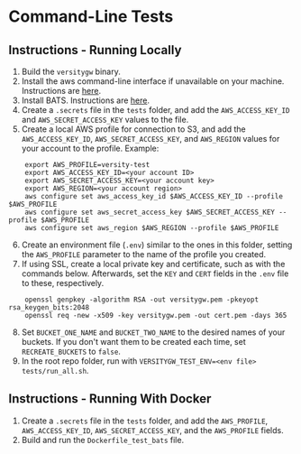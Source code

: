 # Command-Line Tests

## Instructions - Running Locally

1. Build the `versitygw` binary.
2. Install the aws command-line interface if unavailable on your machine.  Instructions are [here](https://docs.aws.amazon.com/cli/latest/userguide/getting-started-install.html).
3. Install BATS.  Instructions are [here](https://bats-core.readthedocs.io/en/stable/installation.html).
4. Create a `.secrets` file in the `tests` folder, and add the `AWS_ACCESS_KEY_ID` and `AWS_SECRET_ACCESS_KEY` values to the file.
5. Create a local AWS profile for connection to S3, and add the `AWS_ACCESS_KEY_ID`, `AWS_SECRET_ACCESS_KEY`, and `AWS_REGION` values for your account to the profile.  Example:
```
    export AWS_PROFILE=versity-test
    export AWS_ACCESS_KEY_ID=<your account ID>
    export AWS_SECRET_ACCESS_KEY=<your account key>
    export AWS_REGION=<your account region>
    aws configure set aws_access_key_id $AWS_ACCESS_KEY_ID --profile $AWS_PROFILE
    aws configure set aws_secret_access_key $AWS_SECRET_ACCESS_KEY --profile $AWS_PROFILE
    aws configure set aws_region $AWS_REGION --profile $AWS_PROFILE
```
6. Create an environment file (`.env`) similar to the ones in this folder, setting the `AWS_PROFILE` parameter to the name of the profile you created.
7. If using SSL, create a local private key and certificate, such as with the commands below.  Afterwards, set the `KEY` and `CERT` fields in the `.env` file to these, respectively.
```
    openssl genpkey -algorithm RSA -out versitygw.pem -pkeyopt rsa_keygen_bits:2048
    openssl req -new -x509 -key versitygw.pem -out cert.pem -days 365
```
8.  Set `BUCKET_ONE_NAME` and `BUCKET_TWO_NAME` to the desired names of your buckets.  If you don't want them to be created each time, set `RECREATE_BUCKETS` to `false`.
9. In the root repo folder, run with `VERSITYGW_TEST_ENV=<env file> tests/run_all.sh`.

## Instructions - Running With Docker

1.  Create a `.secrets` file in the `tests` folder, and add the `AWS_PROFILE`, `AWS_ACCESS_KEY_ID`, `AWS_SECRET_ACCESS_KEY`, and the `AWS_PROFILE` fields.
2.  Build and run the `Dockerfile_test_bats` file.
